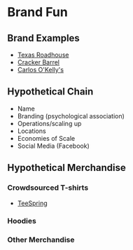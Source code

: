 # Brand Fun

## Brand Examples

* [Texas Roadhouse](https://www.texasroadhouse.com)
* [Cracker Barrel](https://www.crackerbarrel.com)
* [Carlos O'Kelly's](https://www.carlosokellys.com)

## Hypothetical Chain

* Name
* Branding (psychological association)
* Operations/scaling up
* Locations
* Economies of Scale
* Social Media (Facebook)

## Hypothetical Merchandise

### Crowdsourced T-shirts

* [TeeSpring](https://teespring.com)

### Hoodies

### Other Merchandise
